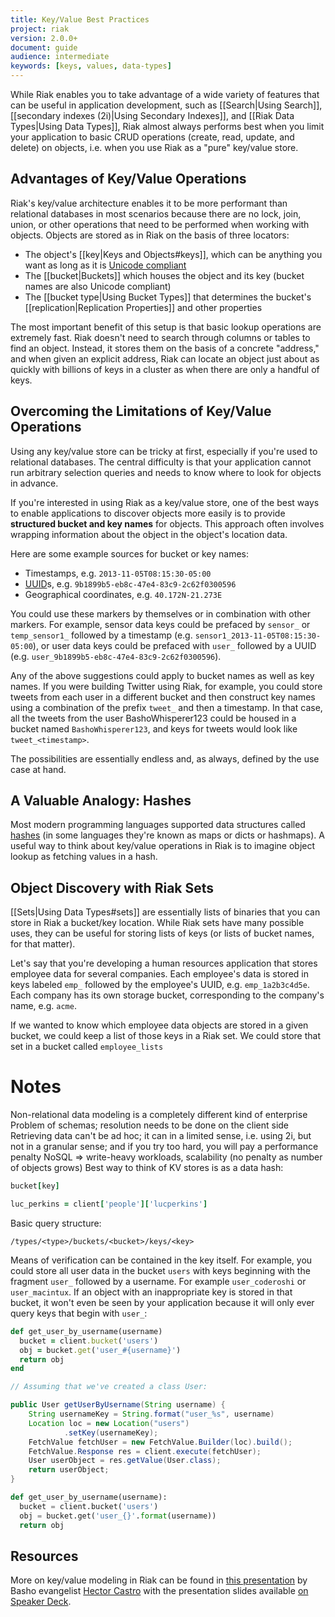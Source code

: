 ```yaml
---
title: Key/Value Best Practices
project: riak
version: 2.0.0+
document: guide
audience: intermediate
keywords: [keys, values, data-types]
---
```


While Riak enables you to take advantage of a wide variety of features that can be useful in application development, such as [[Search|Using Search]], [[secondary indexes (2i)|Using Secondary Indexes]], and [[Riak Data Types|Using Data Types]], Riak almost always performs best when you limit your application to basic CRUD operations (create, read, update, and delete) on objects, i.e. when you use Riak as a "pure" key/value store.

## Advantages of Key/Value Operations

Riak's key/value architecture enables it to be more performant than relational databases in most scenarios because there are no lock, join, union, or other operations that need to be performed when working with objects. Objects are
stored as in Riak on the basis of three locators:

* The object's [[key|Keys and Objects#keys]], which can be anything you want as long as it is [Unicode compliant](http://www.unicode.org/)
* The [[bucket|Buckets]] which houses the object and its key (bucket names are also Unicode compliant)
* The [[bucket type|Using Bucket Types]] that determines the bucket's [[replication|Replication Properties]] and other properties

The most important benefit of this setup is that basic lookup operations are extremely fast. Riak doesn't need to search through columns or tables to find an object. Instead, it stores them on the basis of a concrete "address," and when given an explicit address, Riak can locate an object just about as quickly with billions of keys in a cluster as when there are only a handful of keys.

## Overcoming the Limitations of Key/Value Operations

Using any key/value store can be tricky at first, especially if you're used to relational databases. The central difficulty is that your application cannot run arbitrary selection queries and needs to know where to look for objects in advance.

If you're interested in using Riak as a key/value store, one of the best ways to enable applications to discover objects more easily is to provide **structured bucket and key names** for objects. This approach often involves wrapping information about the object in the object's location data.

Here are some example sources for bucket or key names:

* Timestamps, e.g. `2013-11-05T08:15:30-05:00`
* [UUID](http://en.wikipedia.org/wiki/Universally_unique_identifier)s, e.g. `9b1899b5-eb8c-47e4-83c9-2c62f0300596`
* Geographical coordinates, e.g. `40.172N-21.273E`

You could use these markers by themselves or in combination with other markers. For example, sensor data keys could be prefaced by `sensor_` or `temp_sensor1_` followed by a timestamp (e.g. `sensor1_2013-11-05T08:15:30-05:00`), or user data keys could be prefaced with `user_` followed by a UUID (e.g. `user_9b1899b5-eb8c-47e4-83c9-2c62f0300596`).

Any of the above suggestions could apply to bucket names as well as key names. If you were building Twitter using Riak, for example, you could store tweets from each user in a different bucket and then construct key names using a combination of the prefix `tweet_` and then a timestamp. In that case, all the tweets from the user BashoWhisperer123 could be housed in a bucket named `BashoWhisperer123`, and keys for tweets would look like `tweet_<timestamp>`.

The possibilities are essentially endless and, as always, defined by the use case at hand.

## A Valuable Analogy: Hashes

Most modern programming languages supported data structures called [hashes](http://en.wikipedia.org/wiki/Hash_table) (in some languages they're known as maps or dicts or hashmaps). A useful way to think about key/value operations in Riak is to imagine object lookup as fetching values in a hash. 

## Object Discovery with Riak Sets

[[Sets|Using Data Types#sets]] are essentially lists of binaries that you can store in Riak a bucket/key location. While Riak sets have many possible uses, they can be useful for storing lists of keys (or lists of bucket names, for that matter).

Let's say that you're developing a human resources application that stores employee data for several companies. Each employee's data is stored in keys labeled `emp_` followed by the employee's UUID, e.g. `emp_1a2b3c4d5e`. Each company has its own storage bucket, corresponding to the company's name, e.g. `acme`.

If we wanted to know which employee data objects are stored in a given bucket, we could keep a list of those keys in a Riak set. We could store that set in a bucket called `employee_lists`

Notes
=====

Non-relational data modeling is a completely different kind of enterprise
Problem of schemas; resolution needs to be done on the client side
Retrieving data can't be ad hoc; it can in a limited sense, i.e. using 2i, but not in a granular sense; and if you try too hard, you will pay a performance penalty
NoSQL => write-heavy workloads, scalability (no penalty as number of objects grows)
Best way to think of KV stores is as a data hash:

```ruby
bucket[key]

luc_perkins = client['people']['lucperkins']
```

Basic query structure:

```
/types/<type>/buckets/<bucket>/keys/<key>
```

Means of verification can be contained in the key itself. For example, you could store all user data in the bucket `users` with keys beginning with the fragment `user_` followed by a username. For example `user_coderoshi` or `user_macintux`. If an object with an inappropriate key is stored in that bucket, it won't even be seen by your application because it will only ever query keys that begin with `user_`:

```ruby
def get_user_by_username(username)
  bucket = client.bucket('users')
  obj = bucket.get('user_#{username}')
  return obj
end
```

```java
// Assuming that we've created a class User:

public User getUserByUsername(String username) {
    String usernameKey = String.format("user_%s", username)
    Location loc = new Location("users")
            .setKey(usernameKey);
    FetchValue fetchUser = new FetchValue.Builder(loc).build();
    FetchValue.Response res = client.execute(fetchUser);
    User userObject = res.getValue(User.class);
    return userObject;
}
```

```python
def get_user_by_username(username):
  bucket = client.bucket('users')
  obj = bucket.get('user_{}'.format(username))
  return obj
```

## Resources

More on key/value modeling in Riak can be found in [this presentation](http://www.youtube.com/watch?v=-_3Us7Ystyg#aid=P-4heI_bFwo) by Basho evangelist [Hector Castro](https://github.com/hectcastro) with the presentation slides available [on Speaker Deck](https://speakerdeck.com/hectcastro/throw-some-keys-on-it-data-modeling-for-key-value-data-stores-by-example).
